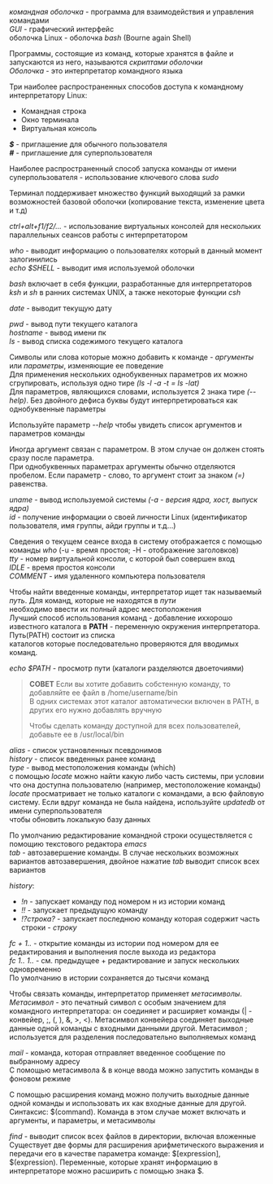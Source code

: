 _командная оболочка_ - программа для взаимодействия и управления командами  
_GUI_ - графический интерфейс  
оболочка Linux - оболочка _bash_ (Bourne again Shell)  
  
Программы, состоящие из команд, которые хранятся в файле и запускаются из него, называются _скриптами оболочки_  
_Оболочка_ - это интерпретатор командного языка  
  
Три наиболее распространенных способов доступа к командному интерпретатору Linux:  
* Командная строка  
* Окно терминала  
* Виртуальная консоль  
  
**_$_** - приглашение для обычного пользователя  
**_#_** - приглашение для суперпользователя  
  
Наиболее распространенный способ запуска команды от имени суперпользователя - использование ключевого слова _sudo_  
  
Терминал поддерживает множество функций выходящий за рамки возможностей базовой оболочки (копирование текста, изменение цвета и т.д)  
  
_ctrl+alt+f1/f2/..._ - использование виртуальных консолей для нескольких параллельных сеансов работы с интерпретатором  
  
_who_ - выводит информацию о пользователях который в данный момент залогинились  
_echo $SHELL_ - выводит имя используемой оболочки  
  
_bash_ включает в себя функции, разработанные для интерпретаторов _ksh_ и _sh_ в ранних системах UNIX, а также некоторые функции _csh_  
  
_date_ - выводит текущую дату  
  
_pwd_ - вывод пути текущего каталога  
_hostname_ - вывод имени пк  
_ls_ - вывод списка содежимого текущего каталога  
  
Символы или слова которые можно добавить к команде - _аргументы_ или _параметры_, изменяющие ее поведение  
Для применения нескольких однобуквенных параметров их можно сгрупировать, используя одно тире _(ls -l -a -t = ls -lat)_  
Для параметров, являющихся словами, используется 2 знака тире _(--help)_. Без двойного дефиса буквы будут интерпретироваться как однобуквенные параметры  
  
Используйте параметр _--help_ чтобы увидеть список аргументов и параметров команды  
  
Иногда аргумент связан с параметром. В этом случае он должен стоять сразу после параметра.  
При однобуквенных параметрах аргументы обычно отделяются пробелом. Если параметр - слово, то аргумент стоит за знаком _(=)_ равенства.  
  
_uname_ - вывод используемой системы _(-a - версия ядра, хост, выпуск ядра)_  
_id_ - получение информации о своей личности Linux (идентификатор пользователя, имя группы, айди группы и т.д...)  

Сведения о текущем сеансе входа в систему отображается с помощью команды _who_ (-u - время простоя; -H - отображение заголовков)  
_tty_ - номер виртуальной консоли, с которой был совершен вход  
_IDLE_ - время простоя консоли  
_COMMENT_ - имя удаленного компьютера пользователя 
  
Чтобы найти введенные команды, интерпретатор ищет так называемый _путь_. Для команд, которые не находятся в _пути_  
необходимо ввести их полный адрес местоположения  
Лучший способ использования команд - добавление иххорошо известного каталога в **PATH** - переменную окружения интерпретатора. Путь(PATH) состоит из списка  
каталогов которые последовательно проверяются для вводимых команд.  

_echo $PATH_ - просмотр пути (каталоги разделяются двоеточиями)

>**СОВЕТ**
>Если вы хотите добавить собстенную команду, то добавляйте ее файл в /home/username/bin  
>В одних системах этот каталог автоматически включен в PATH, в других его нужно добавлять вручную  
>
>Чтобы сделать команду доступной для всех пользователей, добавьте ее в /usr/local/bin  
  
_alias_ - список установленных псевдонимов  
_history_ - список введенных ранее команд  
_type_ - вывод местоположения команды (which)  
с помощью _locate_ можно найти какую либо часть системы, при условии что она доступна пользователю (например, местоположение команды)  
_locate_ просматривает не только каталоги с командами, а всю файловую систему. Если вдруг команда не была найдена, используйте _updatedb_ от имени суперпользователя  
чтобы обновить локалькую базу данных   
  
По умолчанию редактирование командной строки осуществляется с помощию текстового редактора _emacs_  
_tab_ - автозавершение команды. В случае нескольких возможных вариантов автозавершения, двойное нажатие _tab_ выводит список всех вариантов  
  
*_history_*:  
* _!n_ - запускает команду под номером н из истории команд  
* _!!_ - запускает предыдущую команду  
* _!?строка?_ - запускает последнюю команду которая содержит часть строки - _строку_  
  
_fc + 1.._ - открытие команды из истории под номером для ее редактирования и выполнения после выхода из редактора  
_fc 1.. 1.._ - см. предыдущее + редактирование и запуск нескольких одновременно  
По умолчанию в истории сохраняется до тысячи команд  
  
Чтобы связать команды, интерпретатор применяет _метасимволы_. _Метасимвол_ - это печатный символ с особым значением для командного интерпретатора: он соединяет и расширяет команды (| - конвейер, ;, (, ), &, >, <). Метасимвол конвейера соединяет выходные данные одной команды с входными данными другой. Метасимвол ; используется для разделения последовательно выполняемых команд  

_mail_ - команда, которая отправляет введенное сообщение по выбранному адресу  
С помощью метасимвола & в конце ввода можно запустить команды в фоновом режиме  
  
С помощью расширения команд можно получить выходные данные одной команды и использовать их как входные данные для другой. Синтаксис: $(command). Команда в этом случае может включать и аргументы, и параметры, и метасимволы  
  
_find_ - выводит список всех файлов в директории, включая вложенные  
Существует две формы для расширения арифметического выражения и передачи его в качестве параметра команде: $[expression], $(expression). Переменные, которые хранят информацию в интерпретаторе можно расширить с помощью знака $.